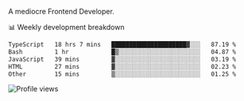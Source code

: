 A mediocre Frontend Developer.

📊 Weekly development breakdown
<!--START_SECTION:waka-->

```txt
TypeScript   18 hrs 7 mins   █████████████████████▓░░░   87.19 %
Bash         1 hr            █▒░░░░░░░░░░░░░░░░░░░░░░░   04.87 %
JavaScript   39 mins         ▓░░░░░░░░░░░░░░░░░░░░░░░░   03.19 %
HTML         27 mins         ▓░░░░░░░░░░░░░░░░░░░░░░░░   02.23 %
Other        15 mins         ▒░░░░░░░░░░░░░░░░░░░░░░░░   01.25 %
```

<!--END_SECTION:waka-->

<img src="https://gpvc.arturio.dev/iqbalfasri" alt="Profile views"/>

